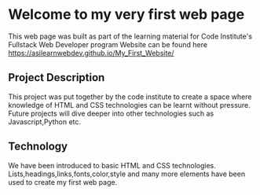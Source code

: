 # Welcome to my very first web page

This web page was built as part of the learning material for Code Institute's Fullstack Web Developer program
Website can be found here  https://asilearnwebdev.github.io/My_First_Website/

## Project Description

This project was put together by the code institute to create a space where knowledge of HTML and CSS technologies can be learnt without pressure.
Future projects will dive deeper into other technologies such as Javascript,Python etc.

## Technology

We have been introduced to basic HTML and CSS technologies.
Lists,headings,links,fonts,color,style and many more elements have been used to create my first web page.





